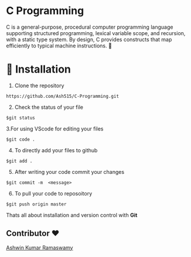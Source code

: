 # C Programming
C is a general-purpose, procedural computer programming language supporting structured programming, lexical variable scope, and recursion, with a static type system. By design, C provides constructs that map efficiently to typical machine instructions. 🎉

# 🚀&nbsp;Installation 
1. Clone the repository 
```
https://github.com/Ash515/C-Programming.git
```
2. Check the status of your file 
```
$git status
```

3.For using VScode for editing your files 
```
$git code .
```
4. To directly add your files to github
```
$git add .
```
5. After writing your code commit your changes 
```
$git commit -m  <message>
```
6. To pull your code to reposoitory
```
$git push origin master
```
Thats all about installation and version control with **Git**

## Contributor ❤
[Ashwin Kumar Ramaswamy](https://github.com/Ash515)

